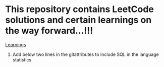 
# This repository contains LeetCode solutions and certain learnings on the way forward...!!!


<u>Learnings</u>
1. Add below two lines in the gitattributes to include SQL in the language statistics